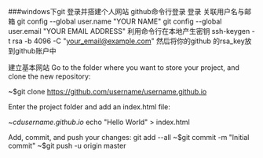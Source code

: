 ###windows下git 登录并搭建个人网站
github命令行登录
登录
关联用户名与邮箱
git config --global user.name "YOUR NAME"
git config --global user.email "YOUR EMAIL ADDRESS"
利用命令行在本地产生密钥
ssh-keygen -t rsa -b 4096 -C "your_email@example.com"
然后将你的github 的rsa_key放到github账户中

建立基本网站
Go to the folder where you want to store your project, and clone the new repository:

~$git clone https://github.com/username/username.github.io

Enter the project folder and add an index.html file:

~$cd username.github.io
~$echo "Hello World" > index.html

Add, commit, and push your changes:
git add --all
~$git commit -m "Initial commit"
~$git push -u origin master